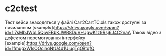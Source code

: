 # c2ctest
  Тест кейси знаходяться у файлі Cart2CartTC.xls також доступні за посиланням [example]:https://drive.google.com/open?id=1l7sMbJWbL5QiwEBbKJWB8DuVHUgwK1z9Rsj6J4C2naA
  Також відео з дефектом перемотування інтерфейсу  [example]:https://drive.google.com/open?id=1fmugxWIsOOcihqNtU4d1UiuqTqOBtgfQ
